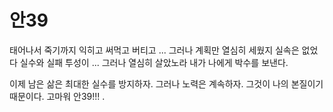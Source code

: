# 안39
태어나서 죽기까지
익히고 써먹고 버티고 ...
그러나 계획만 열심히 세웠지 실속은 없었다
실수와 실패 투성이
...
그러나 열심히 살았노라
내가 나에게 박수를 보낸다.

이제 남은 삶은 최대한 실수를 방지하자.
그러나 노력은 계속하자.
그것이 나의 본질이기 때문이다.
고마워 안39!!!
.

